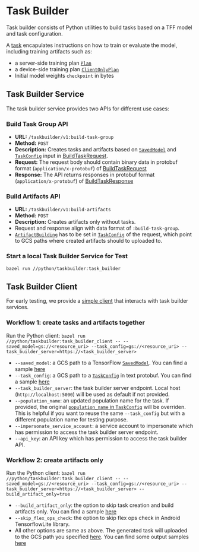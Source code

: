 # Task Builder
Task builder consists of Python utilities to build tasks based on a TFF model and task configuration.

A [task](../../shuffler/proto/task.proto) encapulates instructions on how to train or evaluate the model, including training artifacts such as:

- a server-side training plan [`Plan`](https://github.com/privacysandbox/federatedcompute/blob/5a7fb889bf94f958fd7ce77292989c31c86d9adf/fcp/protos/plan.proto#L1220)
- a device-side training plan [`ClientOnlyPlan`](https://github.com/privacysandbox/federatedcompute/blob/5a7fb889bf94f958fd7ce77292989c31c86d9adf/fcp/protos/plan.proto#L1342)
- Initial model weights `checkpoint` in bytes

## Task Builder Service
The task builder service provides two APIs for different use cases:
### Build Task Group API
- **URL:** `/taskbuilder/v1:build-task-group`
- **Method:** `POST`
- **Description:** Creates tasks and artifacts based on [`SavedModel`](https://www.tensorflow.org/guide/saved_model) and [`TaskConfig`](../../shuffler/proto/task_builder.proto#L237) input in [BuildTaskRequest](../../shuffler/proto/task_builder.proto#L80).
- **Request:** The request body should contain binary data in protobuf format (`application/x-protobuf`) of [BuildTaskRequest](../../shuffler/proto/task_builder.proto#L80)
- **Response:** The API returns responses in protobuf format (`application/x-protobuf`) of [BuildTaskResponse](../../shuffler/proto/task_builder.proto#L95)

### Build Artifacts API
- **URL:** `/taskbuilder/v1:build-artifacts`
- **Method:** `POST`
- **Description:** Creates artifacts only without tasks.
- Request and response align with data format of `:build-task-group`.
- [`ArtifactBuilding`](../../shuffler/proto/task_builder.proto#L189) has to be set in [`TaskConfig`](../../shuffler/proto/task_builder.proto#L237) of the request, which point to GCS paths where created artifacts should to uploaded to.

### Start a local Task Builder Service for Test
`bazel run //python/taskbuilder:task_builder`

## Task Builder Client
For early testing, we provide a [simple client](task_builder_client.py) that interacts with task builder services.

### Workflow 1: create tasks and artifacts together
Run the Python client: `bazel run //python/taskbuilder:task_builder_client -- --saved_model=gs://<resource_uri> --task_config=gs://<resource_uri> --task_builder_server=https://<task_builder_server>`
- `--saved_model`: a GCS path to a TensorFlow [`SavedModel`](https://www.tensorflow.org/guide/saved_model). You can find a sample [here](sample/input/mnist_model)
- `--task_config`: a GCS path to a [`TaskConfig`](../../shuffler/proto/task_builder.proto#L237) in text protobuf. You can find a sample [here](sample/input/mnist_cnn_task_config.pbtxt)
- `--task_builder_server`: the task builder server endpoint. Local host (`http://localhost:5000`) will be used as default if not provided.
- `--population_name`: an updated population name for the task. If provided, the original [`population_name` in `TaskConfig`](../../shuffler/proto/task_builder.proto#L239) will be overriden. This is helpful if you want to reuse the same `--task_config` but with a different population name for testing purpose.
- `--impersonate_service_account`: a service account to impersonate which has permission to access the task builder server endpoint.
- `--api_key`: an API key which has permission to access the task builder API.

### Workflow 2: create artifacts only
Run the Python client: `bazel run //python/taskbuilder:task_builder_client -- --saved_model=gs://<resource_uri> --task_config=gs://<resource_uri> --task_builder_server=https://<task_builder_server> --build_artifact_only=true`
- `--build_artifact_only`: the option to skip task creation and build artifacts only. You can find a sample [here](sample/input/mnist_cnn_task_config_build_artifact_only.pbtxt)
- `--skip_flex_ops_check`: the option to skip flex ops check in Android TensorflowLite library.
- All other options are same as above. The generated task will uploaded to the GCS path you specified [here](sample/input/mnist_cnn_task_config_build_artifact_only.pbtxt#L32). You can find some output samples [here](sample/output)

